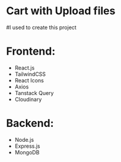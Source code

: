# Cart with Upload files 

#I used to create this project

# Frontend:
- React.js 
- TailwindCSS
- React Icons
- Axios
- Tanstack Query
- Cloudinary

# Backend:
- Node.js
- Express.js
- MongoDB